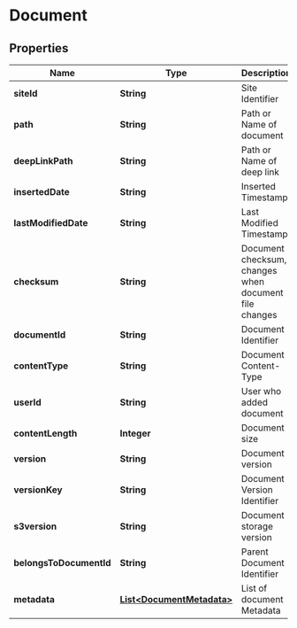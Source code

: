 

# Document


## Properties

| Name | Type | Description | Notes |
|------------ | ------------- | ------------- | -------------|
|**siteId** | **String** | Site Identifier |  [optional] |
|**path** | **String** | Path or Name of document |  [optional] |
|**deepLinkPath** | **String** | Path or Name of deep link |  [optional] |
|**insertedDate** | **String** | Inserted Timestamp |  [optional] |
|**lastModifiedDate** | **String** | Last Modified Timestamp |  [optional] |
|**checksum** | **String** | Document checksum, changes when document file changes |  [optional] |
|**documentId** | **String** | Document Identifier |  [optional] |
|**contentType** | **String** | Document Content-Type |  [optional] |
|**userId** | **String** | User who added document |  [optional] |
|**contentLength** | **Integer** | Document size |  [optional] |
|**version** | **String** | Document version |  [optional] |
|**versionKey** | **String** | Document Version Identifier |  [optional] |
|**s3version** | **String** | Document storage version |  [optional] |
|**belongsToDocumentId** | **String** | Parent Document Identifier |  [optional] |
|**metadata** | [**List&lt;DocumentMetadata&gt;**](DocumentMetadata.md) | List of document Metadata |  [optional] |



